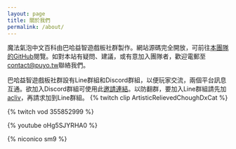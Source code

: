 ```yaml
---
layout: page
title: 關於我們
permalink: /about/
---
```


魔法氣泡中文百科由巴哈益智遊戲板社群製作。網站源碼完全開放，可前往[本團隊的GitHub](https://github.com/puyotw)閱覽。如對本站有疑問、建議，或有意加入團隊者，歡迎電郵至<contact@puyo.tw>聯絡我們。

巴哈益智遊戲板社群設有Line群組和Discord群組，以便玩家交流，兩個平台訊息互通。欲加入Discord群組可使用此[邀請連結](https://discord.gg/KhPdVQ4)。以防翻群，要加入Line群組請先加[acliv](https://line.me/ti/p/SVbwckF-wq)，再請求加到Line群組。
{% twitch clip ArtisticRelievedChoughDxCat %}

{% twitch vod 355852999 %}

{% youtube oHg5SJYRHA0 %}

{% niconico sm9 %}
